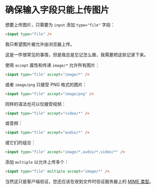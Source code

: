# 确保输入字段只能上传图片

想要上传图片，只需要为 `input` 添加 `type="file"` 字段：

```html
<input type="file" />
```

我只希望图片被允许由浏览器上传。

这是一件很常见的事情，但是我总是忘记怎么做，我需要把这些记录下来。

使用 `accept` 属性和传递 `image/*` 允许所有图片：

```html
<input type="file" accept="image/*" />
```

或者 `image/png` 只接受 PNG 格式的图片：

```html
<input type="file" accept="image/png" />
```

同样的语法也可以仅接受视频：

```html
<input type="file" accept="video/*" />
```

或音频：

```html
<input type="file" accept="audio/*" />
```

或它们的组合：

```html
<input type="file" accept="image/*,audio/*,video/*" />
```

添加 `multiple` 以允许上传多个：

```html
<input type="file" multiple accept="image/*" />
```

当然这只是客户端验证，您还应该在收到文件时验证服务器上的 [MIME 类型](https://developer.mozilla.org/zh-CN/docs/Web/HTTP/Basics_of_HTTP/MIME_Types)。
